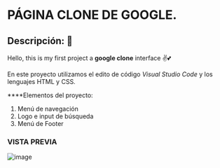# PÁGINA CLONE DE GOOGLE. 
## Descripción: 🙌
Hello, this is my first project a **google clone** interface ✌💕

En este proyecto utilizamos el edito de código *Visual Studio Code* y los lenguajes HTML y CSS.

****Elementos del proyecto:
<ol>
  <li>Menú de navegación </li>
  <li>Logo e input de búsqueda</li>
  <li>Menú de Footer</li>
</ol>

### VISTA PREVIA 
![image](https://github.com/VanneGR/google-Clon/assets/153123918/e1c009a9-2595-4960-81b3-06c1be3f3650)

